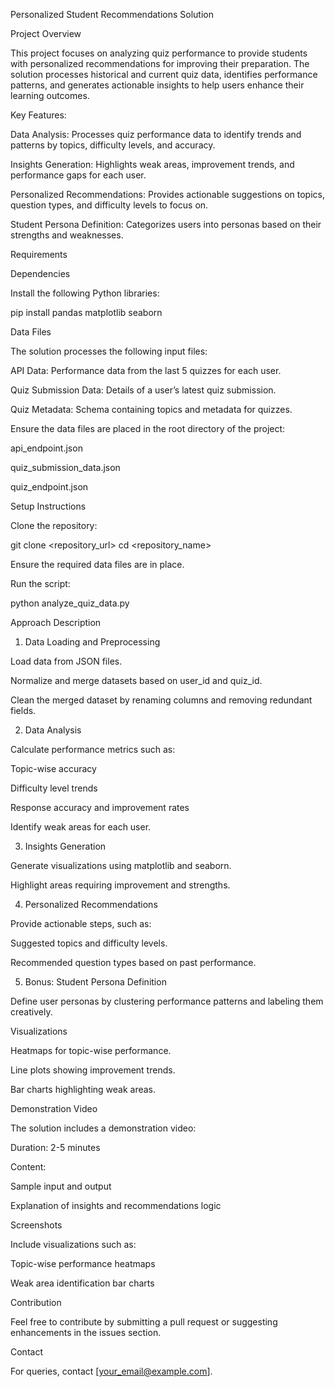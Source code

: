 Personalized Student Recommendations Solution

Project Overview

This project focuses on analyzing quiz performance to provide students with personalized recommendations for improving their preparation. The solution processes historical and current quiz data, identifies performance patterns, and generates actionable insights to help users enhance their learning outcomes.

Key Features:

Data Analysis: Processes quiz performance data to identify trends and patterns by topics, difficulty levels, and accuracy.

Insights Generation: Highlights weak areas, improvement trends, and performance gaps for each user.

Personalized Recommendations: Provides actionable suggestions on topics, question types, and difficulty levels to focus on.

Student Persona Definition: Categorizes users into personas based on their strengths and weaknesses.

Requirements

Dependencies

Install the following Python libraries:

pip install pandas matplotlib seaborn

Data Files

The solution processes the following input files:

API Data: Performance data from the last 5 quizzes for each user.

Quiz Submission Data: Details of a user’s latest quiz submission.

Quiz Metadata: Schema containing topics and metadata for quizzes.

Ensure the data files are placed in the root directory of the project:

api_endpoint.json

quiz_submission_data.json

quiz_endpoint.json

Setup Instructions

Clone the repository:

git clone <repository_url>
cd <repository_name>

Ensure the required data files are in place.

Run the script:

python analyze_quiz_data.py

Approach Description

1. Data Loading and Preprocessing

Load data from JSON files.

Normalize and merge datasets based on user_id and quiz_id.

Clean the merged dataset by renaming columns and removing redundant fields.

2. Data Analysis

Calculate performance metrics such as:

Topic-wise accuracy

Difficulty level trends

Response accuracy and improvement rates

Identify weak areas for each user.

3. Insights Generation

Generate visualizations using matplotlib and seaborn.

Highlight areas requiring improvement and strengths.

4. Personalized Recommendations

Provide actionable steps, such as:

Suggested topics and difficulty levels.

Recommended question types based on past performance.

5. Bonus: Student Persona Definition

Define user personas by clustering performance patterns and labeling them creatively.

Visualizations

Heatmaps for topic-wise performance.

Line plots showing improvement trends.

Bar charts highlighting weak areas.

Demonstration Video

The solution includes a demonstration video:

Duration: 2-5 minutes

Content:

Sample input and output

Explanation of insights and recommendations logic

Screenshots

Include visualizations such as:

Topic-wise performance heatmaps

Weak area identification bar charts

Contribution

Feel free to contribute by submitting a pull request or suggesting enhancements in the issues section.

Contact

For queries, contact [your_email@example.com].

